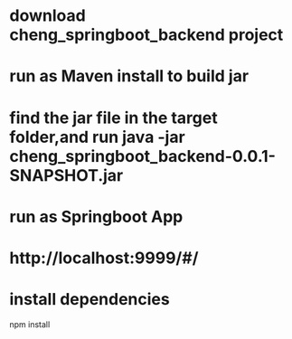 # download cheng_springboot_backend project

# run as Maven install to build jar

# find the jar file in the target folder,and run java -jar cheng_springboot_backend-0.0.1-SNAPSHOT.jar

# run as Springboot App

# http://localhost:9999/#/

# install dependencies
npm install
